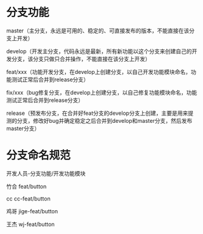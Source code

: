 # 分支功能

master（主分支，永远是可用的、稳定的、可直接发布的版本，不能直接在该分支上开发）

develop（开发主分支，代码永远是最新，所有新功能以这个分支来创建自己的开发分支，该分支只做只合并操作，不能直接在该分支上开发）

feat/xxx（功能开发分支，在develop上创建分支，以自己开发功能模块命名，功能测试正常后合并到release分支）

fix/xxx（bug修复分支，在develop上创建分支，以自己修复功能模块命名，功能测试正常后合并到release分支）

release（预发布分支，在合并好feat分支的develop分支上创建，主要是用来提测的分支，修改好bug并确定稳定之后合并到develop和master分支，然后发布master分支）

# 分支命名规范
开发人员-分支功能/开发功能模块

竹合
feat/button

cc
cc-feat/button

鸡哥
jige-feat/button

王杰
wj-feat/button